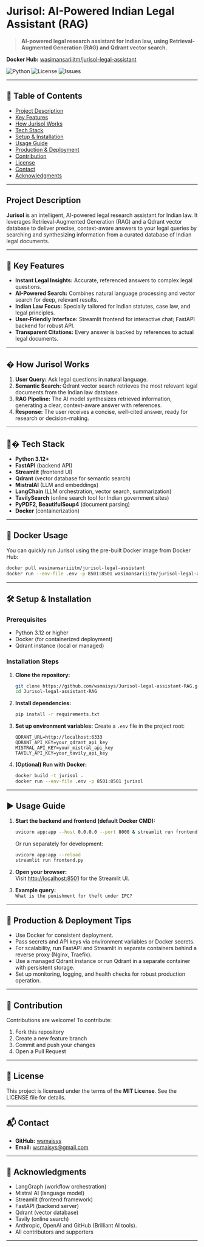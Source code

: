 

# Jurisol: AI-Powered Indian Legal Assistant (RAG)

> **AI-powered legal research assistant for Indian law, using Retrieval-Augmented Generation (RAG) and Qdrant vector search.**

**Docker Hub:** [wasimansariiitm/jurisol-legal-assistant](https://hub.docker.com/r/wasimansariiitm/jurisol-legal-assistant)

![Python](https://img.shields.io/badge/Python-3.12%2B-blue?logo=python)
![License](https://img.shields.io/badge/license-MIT-green)
![Issues](https://img.shields.io/github/issues/wsmaisys/Jurisol-legal-assistant-RAG)

---

## 📑 Table of Contents
- [Project Description](#project-description)
- [Key Features](#key-features)
- [How Jurisol Works](#how-jurisol-works)
- [Tech Stack](#tech-stack)
- [Setup & Installation](#setup--installation)
- [Usage Guide](#usage-guide)
- [Production & Deployment](#production--deployment)
- [Contribution](#contribution)
- [License](#license)
- [Contact](#contact)
- [Acknowledgments](#acknowledgments)

---

## Project Description

**Jurisol** is an intelligent, AI-powered legal research assistant for Indian law. It leverages Retrieval-Augmented Generation (RAG) and a Qdrant vector database to deliver precise, context-aware answers to your legal queries by searching and synthesizing information from a curated database of Indian legal documents.

---

## 🚀 Key Features

- **Instant Legal Insights:** Accurate, referenced answers to complex legal questions.
- **AI-Powered Search:** Combines natural language processing and vector search for deep, relevant results.
- **Indian Law Focus:** Specially tailored for Indian statutes, case law, and legal principles.
- **User-Friendly Interface:** Streamlit frontend for interactive chat; FastAPI backend for robust API.
- **Transparent Citations:** Every answer is backed by references to actual legal documents.

---

## � How Jurisol Works

1. **User Query:** Ask legal questions in natural language.
2. **Semantic Search:** Qdrant vector search retrieves the most relevant legal documents from the Indian law database.
3. **RAG Pipeline:** The AI model synthesizes retrieved information, generating a clear, context-aware answer with references.
4. **Response:** The user receives a concise, well-cited answer, ready for research or decision-making.

---

## 🧑‍� Tech Stack

- **Python 3.12+**
- **FastAPI** (backend API)
- **Streamlit** (frontend UI)
- **Qdrant** (vector database for semantic search)
- **MistralAI** (LLM and embeddings)
- **LangChain** (LLM orchestration, vector search, summarization)
- **TavilySearch** (online search tool for Indian government sites)
- **PyPDF2, BeautifulSoup4** (document parsing)
- **Docker** (containerization)

---

## 🐳 Docker Usage

You can quickly run Jurisol using the pre-built Docker image from Docker Hub:

```bash
docker pull wasimansariiitm/jurisol-legal-assistant
docker run --env-file .env -p 8501:8501 wasimansariiitm/jurisol-legal-assistant
```

---

## 🛠️ Setup & Installation

### Prerequisites
- Python 3.12 or higher
- Docker (for containerized deployment)
- Qdrant instance (local or managed)

### Installation Steps

1. **Clone the repository:**
   ```bash
   git clone https://github.com/wsmaisys/Jurisol-legal-assistant-RAG.git
   cd Jurisol-legal-assistant-RAG
   ```

2. **Install dependencies:**
   ```bash
   pip install -r requirements.txt
   ```

3. **Set up environment variables:**
   Create a `.env` file in the project root:
   ```
   QDRANT_URL=http://localhost:6333
   QDRANT_API_KEY=your_qdrant_api_key
   MISTRAL_API_KEY=your_mistral_api_key
   TAVILY_API_KEY=your_tavily_api_key
   ```

4. **(Optional) Run with Docker:**
   ```bash
   docker build -t jurisol .
   docker run --env-file .env -p 8501:8501 jurisol
   ```

---

## ▶️ Usage Guide

1. **Start the backend and frontend (default Docker CMD):**
   ```bash
   uvicorn app:app --host 0.0.0.0 --port 8000 & streamlit run frontend.py --server.port 8501 --server.address 0.0.0.0
   ```
   Or run separately for development:
   ```bash
   uvicorn app:app --reload
   streamlit run frontend.py
   ```

2. **Open your browser:**  
   Visit [http://localhost:8501](http://localhost:8501) for the Streamlit UI.

3. **Example query:**  
   `What is the punishment for theft under IPC?`

---

## 🚀 Production & Deployment Tips

- Use Docker for consistent deployment.
- Pass secrets and API keys via environment variables or Docker secrets.
- For scalability, run FastAPI and Streamlit in separate containers behind a reverse proxy (Nginx, Traefik).
- Use a managed Qdrant instance or run Qdrant in a separate container with persistent storage.
- Set up monitoring, logging, and health checks for robust production operation.

---

## 🤝 Contribution

Contributions are welcome! To contribute:
1. Fork this repository
2. Create a new feature branch
3. Commit and push your changes
4. Open a Pull Request

---

## 📄 License

This project is licensed under the terms of the **MIT License**. See the LICENSE file for details.

---

## 📬 Contact

- **GitHub:** [wsmaisys](https://github.com/wsmaisys)
- **Email:** wsmaisys@gmail.com

---

## 🙏 Acknowledgments

- LangGraph (workflow orchestration)
- Mistral AI (language model)
- Streamlit (frontend framework)
- FastAPI (backend server)
- Qdrant (vector database)
- Tavily (online search)
- Anthropic, OpenAI and GitHub (Brilliant AI tools).
- All contributors and supporters

---
